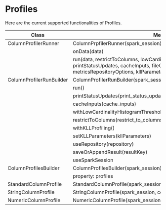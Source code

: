 # Profiles 

Here are the current supported functionalities of Profiles. 

| Class               | Method                                          | Status |
|---------------------|-------------------------------------------------|:------:|
| ColumnProfilerRunner      | ColumnPrpfilerRunner(spark_session)                               | Done   |
|  | onData(data)                           | Done   |
|  | run(data, restrictToColumns, lowCardinalityHistogramThreshold, printStatusUpdates, cacheInputs, fileOutputOptions, metricsRepositoryOptions, kllParameters, predefinedTypes) |  |
| ColumnProfilerRunBuilder | ColumnProfilerRunBuilder(spark_session, data) | Done |
|  | run() | Done |
|  | printStatusUpdates(print_status_updates) | Done |
|  | cacheInputs(cache_inputs) | Done |
|  | withLowCardinalityHistogramThreshold(low_cardinality_histogram_threshold) | Done |
|  | restrictToColumns(restrict_to_columns) |  |
|  | withKLLProfiling() | Done |
|  | setKLLParameters(kllParameters) | Done |
|  | useRepository(repository) | Done |
|  | saveOrAppendResult(resultKey) | Done |
|  | useSparkSession |  |
| ColumnProfilesBuilder | ColumnProfilesBuilder(spark_session) | Done |
|  | property: profiles | Done |
| StandardColumnProfile | StandardColumnProfile(spark_session, column, java_column_profile) | Done |
| StringColumnProfile | StringColumnProfile(spark_session, column, java_column_profile) | Done |
| NumericColumnProfile | NumericColumnProfile(spark_session, column, java_column_profile) | Done |
